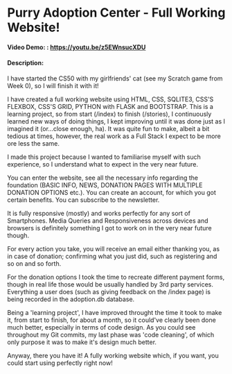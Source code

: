 # Purry Adoption Center - Full Working Website!
#### Video Demo: : https://youtu.be/z5EWnsucXDU
#### Description:

I have started the CS50 with my girlfriends' cat (see my Scratch game from Week 0), so I will finish it with it!

I have created a full working website using HTML, CSS, SQLITE3, CSS'S FLEXBOX, CSS'S GRID, PYTHON with FLASK and BOOTSTRAP. This is a learning project, so from start (/index) to finish (/stories), I continuously learned new ways of doing things, I kept improving until it was done just as I imagined it (or...close enough, ha). It was quite fun to make, albeit a bit tedious at times, however, the real work as a Full Stack I expect to be more ore less the same. 

I made this project because I wanted to familiarise myself with such experience, so I understand what to expect in the very near future.

You can enter the website, see all the necessary info regarding the foundation (BASIC INFO, NEWS, DONATION PAGES WITH MULTIPLE DONATION OPTIONS etc.). You can create an account, for which you got certain benefits. You can subscribe to the newsletter.

It is fully responsive (mostly) and works perfectly for any sort of Smartphones. Media Queries and Responsiveness across devices and browsers is definitely something I got to work on in the very near future though.

For every action you take, you will receive an email either thanking you, as in case of donation; confirming what you just did, such as registering and so on and so forth.

For the donation options I took the time to recreate different payment forms, though in real life those would be usually handled by 3rd party services. Everything a user does (such as giving feedback on the /index page) is being recorded in the adoption.db database.

Being a 'learning project', I have improved throught the time it 
took to make it, from start to finish, for about a month, so it could've clearly been done much better, especially in terms of code design. As you could see throughout my Git commits, my last phase was 'code cleaning', of which only purpose it was to make it's design much better. 

Anyway, there you have it! A fully working website which, if you want, you could start using perfectly right now! 